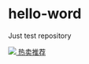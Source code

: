 # hello-word
Just test repository

<div class="nav-list-item">
    <a href="javascript:;" class="nav-link" data-index="4">
        <img src="https://mfs.ys7.com/mall/b12de00f97ade1f043460191ce1612aa.png" class="nav-img"/>
        <span class="link-text">热卖推荐</span>
    </a>
</div>
